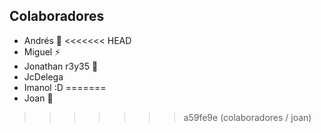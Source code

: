 ## Colaboradores

- Andrés 🚀
<<<<<<< HEAD
- Miguel ⚡
- Jonathan r3y35 🎌
- JcDelega 
- Imanol :D
=======
- Joan 🎰
>>>>>>> a59fe9e (colaboradores / joan)
